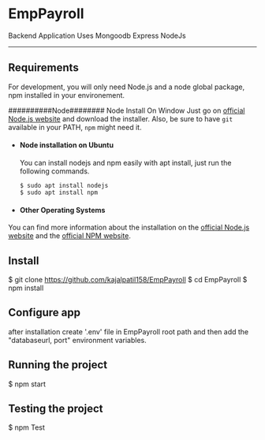 # EmpPayroll
 Backend Application Uses Mongoodb Express NodeJs

----------------------------------------------------------------

## Requirements

For development, you will only need Node.js and a node global package, npm installed in your environement.

##########Node########
Node Install On Window
Just go on [official Node.js website](https://nodejs.org/) and download the installer.
Also, be sure to have `git` available in your PATH, `npm` might need it.

- #### Node installation on Ubuntu

  You can install nodejs and npm easily with apt install, just run the following commands.

      $ sudo apt install nodejs
      $ sudo apt install npm
      
 - #### Other Operating Systems
  You can find more information about the installation on the [official Node.js website](https://nodejs.org/) and the [official NPM website](https://npmjs.org/).

## Install
 $ git clone https://github.com/kajalpatil158/EmpPayroll
    $ cd EmpPayroll
    $ npm install
    
 ## Configure app
 after installation create '.env' file in EmpPayroll root path and then add the "databaseurl, port" environment variables.
 
 ## Running the project
  $ npm start
  
 ## Testing the project
  $ npm Test

